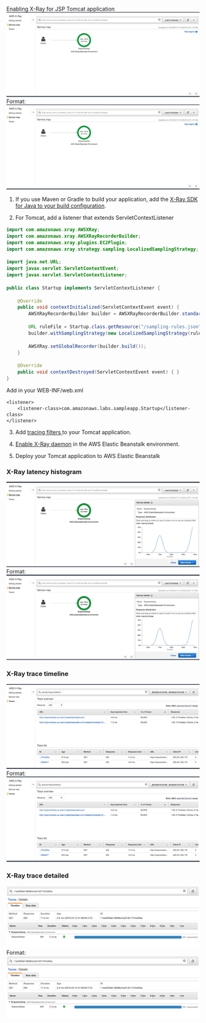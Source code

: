 Enabling X-Ray for JSP Tomcat application
![GitHub Logo](img/xrayservicemap.png)
Format: ![X-Ray Service Map](img/xrayservicemap.png)

1. If you use Maven or Gradle to build your application, add the <a href=“https://docs.aws.amazon.com/xray/latest/devguide/xray-sdk-java.html#xray-sdk-java-dependencies”> X-Ray SDK for Java to your build configuration</a>.

2. For Tomcat, add a listener that extends ServletContextListener

```java
import com.amazonaws.xray.AWSXRay;
import com.amazonaws.xray.AWSXRayRecorderBuilder;
import com.amazonaws.xray.plugins.EC2Plugin;
import com.amazonaws.xray.strategy.sampling.LocalizedSamplingStrategy;

import java.net.URL;
import javax.servlet.ServletContextEvent;
import javax.servlet.ServletContextListener;

public class Startup implements ServletContextListener {

    @Override
    public void contextInitialized(ServletContextEvent event) {
        AWSXRayRecorderBuilder builder = AWSXRayRecorderBuilder.standard().withPlugin(new EC2Plugin());

        URL ruleFile = Startup.class.getResource("/sampling-rules.json");
        builder.withSamplingStrategy(new LocalizedSamplingStrategy(ruleFile));

        AWSXRay.setGlobalRecorder(builder.build());
    }

    @Override
    public void contextDestroyed(ServletContextEvent event) { }
}
```

Add in your WEB-INF/web.xml

```
<listener>
    <listener-class>com.amazonaws.labs.sampleapp.Startup</listener-class>
</listener>
```


3. Add <a href=“https://docs.aws.amazon.com/xray/latest/devguide/xray-sdk-java-filters.html#xray-sdk-java-filters-tomcat”> tracing filters </a> to your Tomcat application.

4. <a href="https://docs.aws.amazon.com/xray/latest/devguide/xray-services-beanstalk.html">Enable X-Ray daemon</a> in the AWS Elastic Beanstalk environment.

5. Deploy your Tomcat application to AWS Elastic Beanstalk

### X-Ray latency histogram
![GitHub Logo](img/xraylatencyhistogram.png)
Format: ![X-Ray Latency Histogram](img/xraylatencyhistogram.png)

### X-Ray trace timeline
![GitHub Logo](img/xraytracetimeline.png)
Format: ![X-Ray Latency Histogram](img/xraytracetimeline.png)

### X-Ray trace detailed
![GitHub Logo](img/xraytracedetailed.png)
Format: ![X-Ray Latency Histogram](img/xraytracedetailed.png)